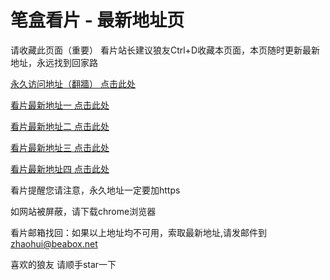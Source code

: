 # 笔盒看片 - 最新地址页

请收藏此页面（重要）
看片站长建议狼友Ctrl+D收藏本页面，本页随时更新最新地址，永远找到回家路

[永久访问地址（翻牆） 点击此处](https://beabox.net/)

[看片最新地址一 点击此处](https://tk04a0fb3.shop)

[看片最新地址二 点击此处](https://f0or8fvgbk.vip)

[看片最新地址三 点击此处](https://bxt6b2m8w5.shop)

[看片最新地址四 点击此处](https://bxw2v7r0y6.shop)

看片提醒您请注意，永久地址一定要加https

如网站被屏蔽，请下载chrome浏览器

看片邮箱找回：如果以上地址均不可用，索取最新地址,请发邮件到 zhaohui@beabox.net

喜欢的狼友 请顺手star一下